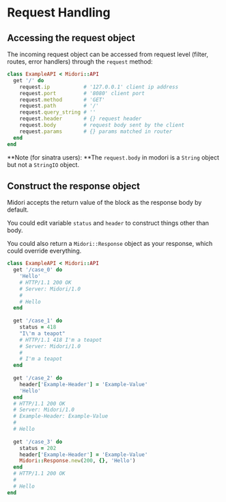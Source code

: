 # Request Handling

## Accessing the request object

The incoming request object can be accessed from request level (filter, routes, error handlers) through the `request` method:

```ruby
class ExampleAPI < Midori::API
  get '/' do
    request.ip           # '127.0.0.1' client ip address
    request.port         # '8080' client port
    request.method       # 'GET'
    request.path         # '/'
    request.query_string # ''
    request.header       # {} request header
    request.body         # request body sent by the client
    request.params       # {} params matched in router
  end
end
```

**Note (for sinatra users): **The `request.body` in modori is a `String` object but not a `StringIO` object.

## Construct the response object

Midori accepts the return value of the block as the response body by default.

You could edit variable `status` and `header` to construct things other than body.

You could also return a `Midori::Response` object as your response, which could override everything.

```ruby
class ExampleAPI < Midori::API
  get '/case_0' do
    'Hello'
    # HTTP/1.1 200 OK
    # Server: Midori/1.0
    #
    # Hello
  end
  
  get '/case_1' do
    status = 418
    "I\'m a teapot"
    # HTTP/1.1 418 I'm a teapot
    # Server: Midori/1.0
    #
    # I'm a teapot
  end
  
  get '/case_2' do
    header['Example-Header'] = 'Example-Value'
    'Hello'
  end
  # HTTP/1.1 200 OK
  # Server: Midori/1.0
  # Example-Header: Example-Value
  #
  # Hello
  
  get '/case_3' do
    status = 202
    header['Example-Header'] = 'Example-Value'
    Midori::Response.new(200, {}, 'Hello')
  end
  # HTTP/1.1 200 OK
  #
  # Hello
end
```

